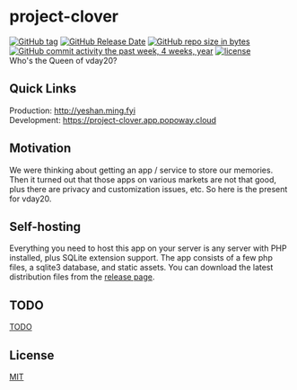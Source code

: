 # project-clover
[![GitHub tag](https://img.shields.io/github/tag/popoway/project-clover.svg)](https://github.com/popoway/project-clover/tags)
[![GitHub Release Date](https://img.shields.io/github/release-date/popoway/project-clover.svg)](https://github.com/popoway/project-clover/releases)
[![GitHub repo size in bytes](https://img.shields.io/github/repo-size/popoway/project-clover.svg)](https://github.com/popoway/project-clover/releases)
[![GitHub commit activity the past week, 4 weeks, year](https://img.shields.io/github/commit-activity/m/popoway/project-clover.svg)](https://github.com/popoway/project-clover/commits)
[![license](https://img.shields.io/github/license/popoway/project-clover.svg)](https://popoway.mit-license.org/)  
Who's the Queen of vday20?

## Quick Links
Production: http://yeshan.ming.fyi  
Development: https://project-clover.app.popoway.cloud

## Motivation

We were thinking about getting an app / service to store our memories. Then it turned out that those apps on various markets are not that good, plus there are privacy and customization issues, etc. So here is the present for vday20.

## Self-hosting

Everything you need to host this app on your server is any server with PHP installed, plus SQLite extension support. The app consists of a few php files, a sqlite3 database, and static assets. You can download the latest distribution files from the [release page](https://github.com/popoway/project-clover/releases).

## TODO
[TODO](https://github.com/popoway/project-clover/wiki/TODO)

## License
[MIT](https://github.com/popoway/project-clover/blob/master/LICENSE)
